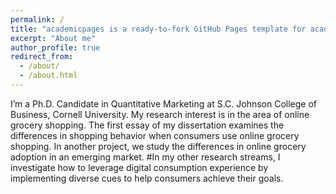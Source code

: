 ```yaml
---
permalink: /
title: "academicpages is a ready-to-fork GitHub Pages template for academic personal websites"
excerpt: "About me"
author_profile: true
redirect_from: 
  - /about/
  - /about.html
---
```


I’m a Ph.D. Candidate in Quantitative Marketing at S.C. Johnson College of Business, Cornell University.
My research interest is in the area of online grocery shopping. The first essay of my dissertation examines the differences in shopping behavior when consumers use online grocery shopping. In another project, we study the differences in online grocery adoption in an emerging market.
#In my other research streams, I investigate how to leverage digital consumption experience by implementing diverse cues to help consumers achieve their goals. 
